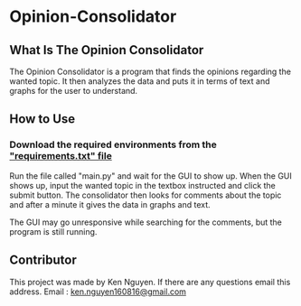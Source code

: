 # Opinion-Consolidator
## What Is The Opinion Consolidator
The Opinion Consolidator is a program that finds the opinions regarding the wanted topic. It then analyzes the data and puts it in terms of text and graphs for the user to understand. 

## How to Use
### **Download the required environments from the ["requirements.txt" file](https://github.com/knguyen271/Opinion-Consolidator/blob/main/requirements.txt)**

Run the file called "main.py" and wait for the GUI to show up. When the GUI shows up, input the wanted topic in the textbox instructed and click the submit button. The consolidator then looks for comments about the topic and after a minute it gives the data in graphs and text.  

The GUI may go unresponsive while searching for the comments, but the program is still running. 

## Contributor
This project was made by Ken Nguyen. If there are any questions email this address.
Email : ken.nguyen160816@gmail.com
